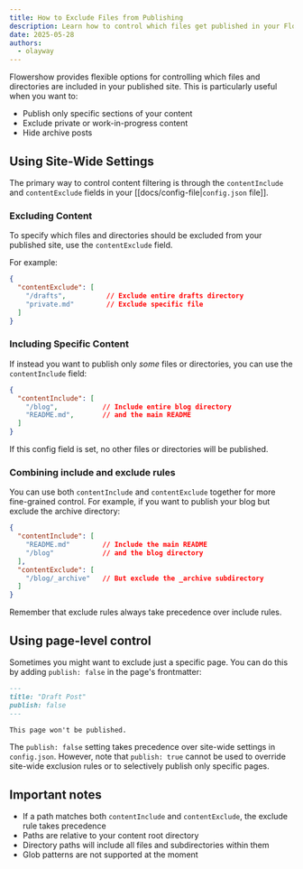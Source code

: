 ```yaml
---
title: How to Exclude Files from Publishing
description: Learn how to control which files get published in your Flowershow site using content filtering and page-level settings
date: 2025-05-28
authors:
  - olayway
---
```


Flowershow provides flexible options for controlling which files and directories are included in your published site. This is particularly useful when you want to:

- Publish only specific sections of your content
- Exclude private or work-in-progress content
- Hide archive posts

## Using Site-Wide Settings

The primary way to control content filtering is through the `contentInclude` and `contentExclude` fields in your [[docs/config-file|`config.json` file]].

### Excluding Content

To specify which files and directories should be excluded from your published site, use the `contentExclude` field.

For example:
```json
{
  "contentExclude": [
    "/drafts",          // Exclude entire drafts directory
    "private.md"        // Exclude specific file
  ]
}
```

### Including Specific Content

If instead you want to publish only _some_ files or directories, you can use the `contentInclude` field:

```json
{
  "contentInclude": [
    "/blog",           // Include entire blog directory
    "README.md",       // and the main README
  ]
}
```

If this config field is set, no other files or directories will be published.

### Combining include and exclude rules

You can use both `contentInclude` and `contentExclude` together for more fine-grained control. For example, if you want to publish your blog but exclude the archive directory:

```json
{
  "contentInclude": [
    "README.md"        // Include the main README
    "/blog"            // and the blog directory
  ],
  "contentExclude": [
    "/blog/_archive"   // But exclude the _archive subdirectory
  ]
}
```

Remember that exclude rules always take precedence over include rules.

## Using page-level control

Sometimes you might want to exclude just a specific page. You can do this by adding `publish: false` in the page's frontmatter:

```md
---
title: "Draft Post"
publish: false
---

This page won't be published.
```

The `publish: false` setting takes precedence over site-wide settings in `config.json`. However, note that `publish: true` cannot be used to override site-wide exclusion rules or to selectively publish only specific pages.

## Important notes

- If a path matches both `contentInclude` and `contentExclude`, the exclude rule takes precedence
- Paths are relative to your content root directory
- Directory paths will include all files and subdirectories within them
- Glob patterns are not supported at the moment